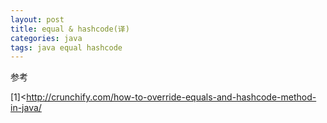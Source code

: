 ```yaml
---
layout: post
title: equal & hashcode(译)
categories: java
tags: java equal hashcode
---
```


参考

[1]<http://crunchify.com/how-to-override-equals-and-hashcode-method-in-java/